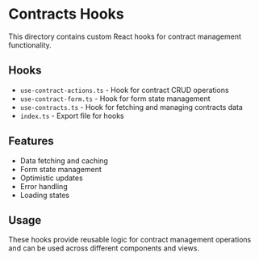 # Contracts Hooks

This directory contains custom React hooks for contract management functionality.

## Hooks

- `use-contract-actions.ts` - Hook for contract CRUD operations
- `use-contract-form.ts` - Hook for form state management
- `use-contracts.ts` - Hook for fetching and managing contracts data
- `index.ts` - Export file for hooks

## Features

- Data fetching and caching
- Form state management
- Optimistic updates
- Error handling
- Loading states

## Usage

These hooks provide reusable logic for contract management operations and can be used across different components and views.
